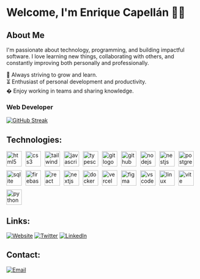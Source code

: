 # Welcome, I'm Enrique Capellán 🙋‍♂️

## About Me


I'm passionate about technology, programming, and building impactful software. I love learning new things, collaborating with others, and constantly improving both personally and professionally.

🌱 Always striving to grow and learn.<br>
⏳ Enthusiast of personal development and productivity.<br>
� Enjoy working in teams and sharing knowledge.<br>

### Web Developer

[![GitHub Streak](https://streak-stats.demolab.com/?user=enriquecapellan&theme=dark&hide_border=true&border_radius=5&exclude_days=Sun%2CSat)](#)

## Technologies:

<div style="display: flex; gap: 10px; flex-wrap: wrap;">
  <img src="https://skillicons.dev/icons?i=html" height="40" alt="html5 logo"  />
  <img src="https://skillicons.dev/icons?i=css" height="40" alt="css3 logo"  />
  <img src="https://skillicons.dev/icons?i=tailwind" height="40" alt="tailwindcss logo"  />
  <img src="https://skillicons.dev/icons?i=js" height="40" alt="javascript logo"  />
  <img src="https://skillicons.dev/icons?i=ts" height="40" alt="typescript logo"  />
  <img src="https://skillicons.dev/icons?i=git" height="40" alt="git logo"  />
  <img src="https://skillicons.dev/icons?i=github" height="40" alt="github logo"  />
  <img src="https://skillicons.dev/icons?i=nodejs" height="40" alt="nodejs logo"  />
  <img src="https://skillicons.dev/icons?i=nestjs" height="40" alt="nestjs logo"  />
  <img src="https://skillicons.dev/icons?i=postgres" height="40" alt="postgresql logo"  />
  <img src="https://skillicons.dev/icons?i=sqlite" height="40" alt="sqlite logo"  />
  <img src="https://skillicons.dev/icons?i=firebase" height="40" alt="firebase logo"  />
  <img src="https://skillicons.dev/icons?i=react" height="40" alt="react logo"  />
  <img src="https://skillicons.dev/icons?i=nextjs" height="40" alt="nextjs logo"  />
  <img src="https://skillicons.dev/icons?i=docker" height="40" alt="docker logo"  />
  <img src="https://skillicons.dev/icons?i=vercel" height="40" alt="vercel logo"  />
  <img src="https://skillicons.dev/icons?i=figma" height="40" alt="figma logo"  />
  <img src="https://skillicons.dev/icons?i=vscode" height="40" alt="vscode logo"  />
  <img src="https://skillicons.dev/icons?i=linux" height="40" alt="linux logo"  />
  <img src="https://skillicons.dev/icons?i=vite" height="40" alt="vite logo"  />
  <img src="https://skillicons.dev/icons?i=python" height="40" alt="python logo"  />
</div>

## Links:

[![Website](https://img.shields.io/badge/Website-encapellan.com-4285F4?style=for-the-badge&logo=googlechrome&logoColor=white&labelColor=101010)](https://encapellan.com)
[![Twitter](https://img.shields.io/badge/Twitter-@enriquecapellan-1DA1F2?style=for-the-badge&logo=twitter&logoColor=white&labelColor=101010)](https://twitter.com/fta_capa)
[![LinkedIn](https://img.shields.io/badge/LinkedIn-@enriquecapellan-487FCF?style=for-the-badge&logo=LinkedIn&logoColor=white&labelColor=101010)](https://www.linkedin.com/in/enriquecapellan/)

## Contact:

[![Email](https://img.shields.io/badge/enriqcapellan@gmail.com-email-D14836?style=for-the-badge&logo=gmail&logoColor=white&labelColor=101010)](mailto:enriqcapellan@gmail.com)
